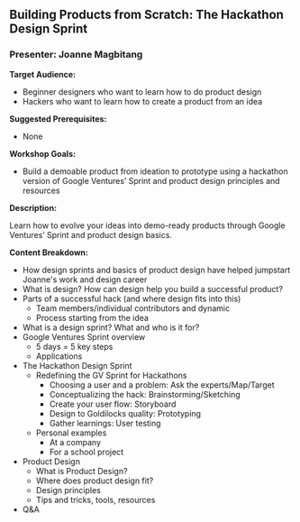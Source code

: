 ## Building Products from Scratch: The Hackathon Design Sprint
### Presenter: Joanne Magbitang

**Target Audience:** 
- Beginner designers who want to learn how to do product design
- Hackers who want to learn how to create a product from an idea

**Suggested Prerequisites:** 
- None
 
**Workshop Goals:**
- Build a demoable product from ideation to prototype using a hackathon version of Google Ventures’ Sprint and product design principles and resources

**Description:**

 Learn how to evolve your ideas into demo-ready products through Google Ventures’ Sprint and product design basics.

**Content Breakdown:**
- How design sprints and basics of product design have helped jumpstart Joanne's work and design career
- What is design? How can design help you build a successful product?
- Parts of a successful hack (and where design fits into this)
    - Team members/individual contributors and dynamic
    - Process starting from the idea
- What is a design sprint? What and who is it for?
- Google Ventures Sprint overview
    - 5 days = 5 key steps
    - Applications
- The Hackathon Design Sprint
    - Redefining the GV Sprint for Hackathons
        - Choosing a user and a problem: Ask the experts/Map/Target
        - Conceptualizing the hack: Brainstorming/Sketching
        - Create your user flow: Storyboard
        - Design to Goldilocks quality: Prototyping
        - Gather learnings: User testing
    - Personal examples
        - At a company
        - For a school project
- Product Design
    - What is Product Design?
    - Where does product design fit?
    - Design principles
    - Tips and tricks, tools, resources
- Q&A
